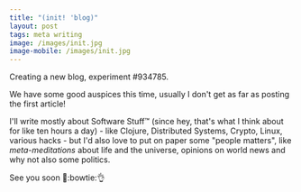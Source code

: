 ```yaml
---
title: "(init! 'blog)"
layout: post
tags: meta writing
image: /images/init.jpg
image-mobile: /images/init.jpg
---
```


Creating a new blog, experiment #934785.

We have some good auspices this time, usually I don't get as far as posting the first article!

I'll write mostly about Software Stuff™ (since hey, that's what I think about for like ten hours a day) - like Clojure, Distributed Systems, Crypto, Linux, various hacks - but I'd also love to put on paper some "people matters", like *meta-meditations* about life and the universe, opinions on world news and why not also some politics.

See you soon :beers::bowtie::ok_hand:

